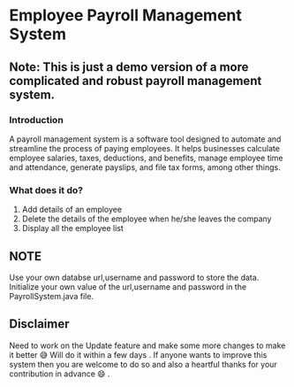 # Employee Payroll Management System
## Note: This is just a demo version of a more complicated and robust payroll management system.
### Introduction
A payroll management system is a software tool designed to automate and streamline the process of paying employees. It helps businesses calculate employee salaries, taxes, deductions, and benefits, manage employee time and attendance, generate payslips, and file tax forms, among other things.

### What does it do?
1. Add details of an employee
2. Delete the details of the employee when he/she leaves the company
3. Display all the employee list

## NOTE
Use your own databse url,username and password to store the data. Initialize your own value of the url,username and password in the PayrollSystem.java file.

## Disclaimer
Need to work on the Update feature and make some more changes to make it better :sweat_smile: Will do it within a few days . If anyone wants to improve this system then you are welcome to do so and also a heartful thanks for your contribution in advance :smile: .
